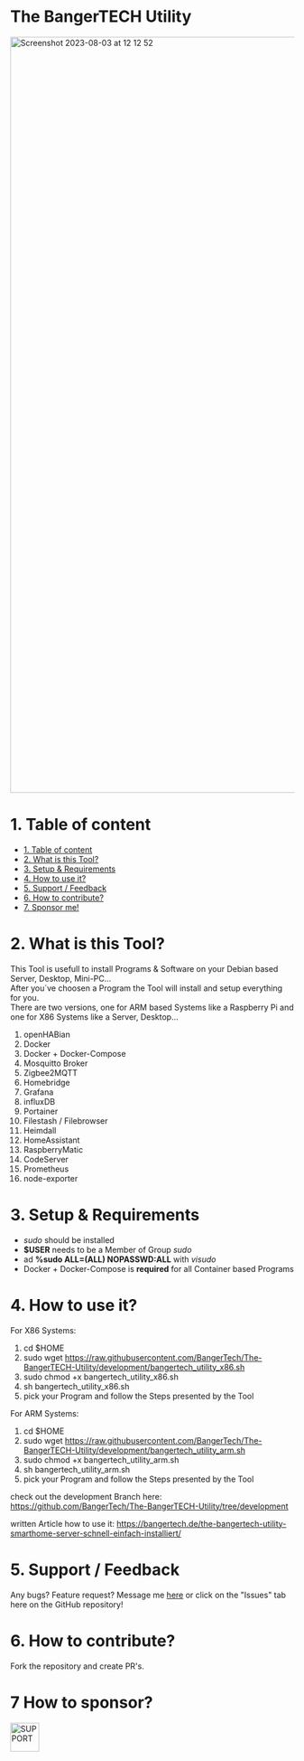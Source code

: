 # The BangerTECH Utility

<img width="1338" alt="Screenshot 2023-08-03 at 12 12 52" src="https://github.com/BangerTech/The-BangerTECH-Utility/assets/73241309/a4d8ccc9-6e75-458b-9d06-37c95b1353c8">


# 1. Table of content
- [1. Table of content](#1-table-of-content)
- [2. What is this Tool?](#2-what-is-this-plugin)
- [3. Setup & Requirements](#3-setup)
- [4. How to use it?](#5-how-to-use-it)
- [5. Support / Feedback](#4-support--feedback)
- [6. How to contribute?](#6-how-to-contribute)
- [7. Sponsor me!](#7-how-to-sponsor)

# 2. What is this Tool?
This Tool is usefull to install Programs & Software on your Debian based Server, Desktop, Mini-PC...  
After you´ve choosen a Program the Tool will install and setup everything for you.  
There are two versions, one for ARM based Systems like a Raspberry Pi and one for X86 Systems like a Server, Desktop...  

1. openHABian
2. Docker
3. Docker + Docker-Compose
4. Mosquitto Broker
5. Zigbee2MQTT
6. Homebridge
7. Grafana
8. influxDB
9. Portainer
10. Filestash / Filebrowser
11. Heimdall
12. HomeAssistant
13. RaspberryMatic
14. CodeServer
15. Prometheus
16. node-exporter


# 3. Setup & Requirements
- _sudo_ should be installed
- **$USER** needs to be a Member of Group _sudo_
- ad **%sudo  ALL=(ALL) NOPASSWD:ALL** with _visudo_
- Docker + Docker-Compose is **required** for all Container based Programs

# 4. How to use it?

For X86 Systems:
1. cd $HOME
2. sudo wget https://raw.githubusercontent.com/BangerTech/The-BangerTECH-Utility/development/bangertech_utility_x86.sh
3. sudo chmod +x bangertech_utility_x86.sh
4. sh bangertech_utility_x86.sh
5. pick your Program and follow the Steps presented by the Tool

For ARM Systems:
1. cd $HOME
2. sudo wget https://raw.githubusercontent.com/BangerTech/The-BangerTECH-Utility/development/bangertech_utility_arm.sh
3. sudo chmod +x bangertech_utility_arm.sh
4. sh bangertech_utility_arm.sh
5. pick your Program and follow the Steps presented by the Tool

check out the development Branch here: https://github.com/BangerTech/The-BangerTECH-Utility/tree/development

written Article how to use it: https://bangertech.de/the-bangertech-utility-smarthome-server-schnell-einfach-installiert/


# 5. Support / Feedback
Any bugs? Feature request? Message me [here](https://github.com/bangertech) or click on the "Issues" tab here on the GitHub repository!

# 6. How to contribute?

Fork the repository and create PR's.

# 7 How to sponsor?


<a href="https://www.paypal.com/cgi-bin/webscr?cmd=_s-xclick&hosted_button_id=FD26FHKRWS3US" target="_blank"><img src="https://pics.paypal.com/00/s/N2EwMzk4NzUtOTQ4Yy00Yjc4LWIwYmUtMTA3MWExNWIzYzMz/file.PNG" alt="SUPPORT" height="51"></a>
